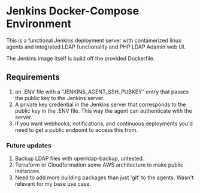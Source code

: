 # Jenkins Docker-Compose Environment
This is a functional Jenkins deployment server with containerized linux agents and integrated LDAP functionality and PHP LDAP Adamin web UI.

The Jenkins image itself is build off the provided Dockerfile.

## Requirements
1. an .ENV file with a "JENKINS_AGENT_SSH_PUBKEY" entry that passes the public key to the Jenkins server.
2. A private key credential in the Jenkins server that corresponds to the public key in the .ENV file. This way the agent can authenticate with the server.
3. If you want webhooks, notifications, and continuous deployments you'd need to get a public endpoint to access this from.

### Future updates
1. Backup LDAP files with openldap-backup, untested.
2. Terraform or Cloudformation some AWS architecture to make public instances.
3. Need to add more building packages than just 'git' to the agents. Wasn't relevant for my base use case.

